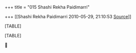 +++
title = "015 Shashi Rekha Paidimarri"

+++
[[Shashi Rekha Paidimarri	2010-05-29, 21:10:53 [Source](https://groups.google.com/g/bvparishat/c/UcVcKVkTmo0)]]



[TABLE]

[TABLE]



